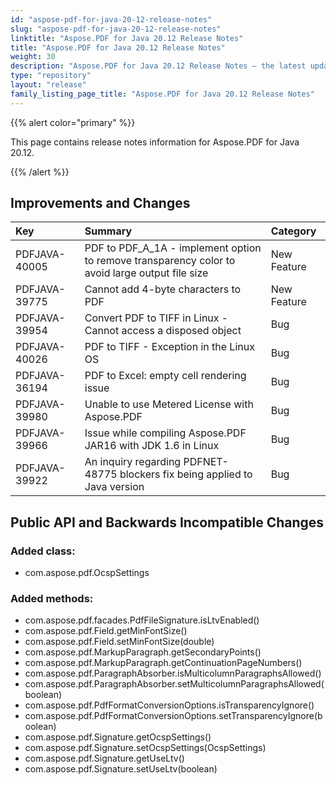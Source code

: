 ```yaml
---
id: "aspose-pdf-for-java-20-12-release-notes"
slug: "aspose-pdf-for-java-20-12-release-notes"
linktitle: "Aspose.PDF for Java 20.12 Release Notes"
title: "Aspose.PDF for Java 20.12 Release Notes"
weight: 30
description: "Aspose.PDF for Java 20.12 Release Notes – the latest updates and fixes."
type: "repository"
layout: "release"
family_listing_page_title: "Aspose.PDF for Java 20.12 Release Notes"
---
```


{{% alert color="primary" %}}

This page contains release notes information for Aspose.PDF for Java 20.12.

{{% /alert %}}
## **Improvements and Changes**

|**Key**|**Summary**|**Category**|
| :- | :- | :- |
|PDFJAVA-40005|PDF to PDF_A_1A - implement option to remove transparency color to avoid large output file size|New Feature|
|PDFJAVA-39775|Cannot add 4-byte characters to PDF|New Feature|
|PDFJAVA-39954|Convert PDF to TIFF in Linux - Cannot access a disposed object |Bug|
|PDFJAVA-40026|PDF to TIFF - Exception in the Linux OS|Bug|
|PDFJAVA-36194|PDF to Excel: empty cell rendering issue|Bug|
|PDFJAVA-39980|Unable to use Metered License with Aspose.PDF|Bug|
|PDFJAVA-39966|Issue while compiling Aspose.PDF JAR16 with JDK 1.6 in Linux|Bug|
|PDFJAVA-39922|An inquiry regarding PDFNET-48775 blockers fix being applied to Java version|Bug|



## **Public API and Backwards Incompatible Changes**

### Added class:

* com.aspose.pdf.OcspSettings


### Added methods:

* com.aspose.pdf.facades.PdfFileSignature.isLtvEnabled()
* com.aspose.pdf.Field.getMinFontSize()
* com.aspose.pdf.Field.setMinFontSize(double)
* com.aspose.pdf.MarkupParagraph.getSecondaryPoints()
* com.aspose.pdf.MarkupParagraph.getContinuationPageNumbers()
* com.aspose.pdf.ParagraphAbsorber.isMulticolumnParagraphsAllowed()
* com.aspose.pdf.ParagraphAbsorber.setMulticolumnParagraphsAllowed(boolean)
* com.aspose.pdf.PdfFormatConversionOptions.isTransparencyIgnore()
* com.aspose.pdf.PdfFormatConversionOptions.setTransparencyIgnore(boolean)
* com.aspose.pdf.Signature.getOcspSettings()
* com.aspose.pdf.Signature.setOcspSettings(OcspSettings)
* com.aspose.pdf.Signature.getUseLtv()
* com.aspose.pdf.Signature.setUseLtv(boolean)
